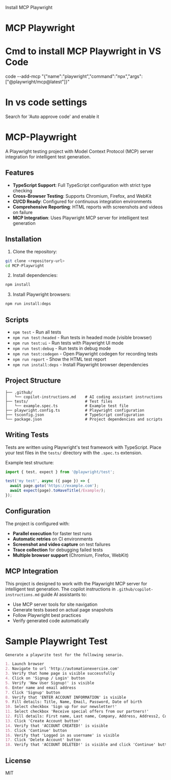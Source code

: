 Install MCP Playwright
# MCP Playwright
# Cmd to install MCP Playwright in VS Code
code --add-mcp "{\"name\":\"playwright\",\"command\":\"npx\",\"args\":[\"@playwright/mcp@latest\"]}"

# In vs code settings
Search for 'Auto approve code' and enable it

# MCP-Playwright

A Playwright testing project with Model Context Protocol (MCP) server integration for intelligent test generation.

## Features

- **TypeScript Support**: Full TypeScript configuration with strict type checking
- **Cross-Browser Testing**: Supports Chromium, Firefox, and WebKit
- **CI/CD Ready**: Configured for continuous integration environments
- **Comprehensive Reporting**: HTML reports with screenshots and videos on failure
- **MCP Integration**: Uses Playwright MCP server for intelligent test generation

## Installation

1. Clone the repository:
```bash
git clone <repository-url>
cd MCP-Playwright
```

2. Install dependencies:
```bash
npm install
```

3. Install Playwright browsers:
```bash
npm run install:deps
```

## Scripts

- `npm test` - Run all tests
- `npm run test:headed` - Run tests in headed mode (visible browser)
- `npm run test:ui` - Run tests with Playwright UI mode
- `npm run test:debug` - Run tests in debug mode
- `npm run test:codegen` - Open Playwright codegen for recording tests
- `npm run report` - Show the HTML test report
- `npm run install:deps` - Install Playwright browser dependencies

## Project Structure

```
├── .github/
│   └── copilot-instructions.md    # AI coding assistant instructions
├── tests/                         # Test files
│   └── example.spec.ts            # Example test file
├── playwright.config.ts           # Playwright configuration
├── tsconfig.json                  # TypeScript configuration
└── package.json                   # Project dependencies and scripts
```

## Writing Tests

Tests are written using Playwright's test framework with TypeScript. Place your test files in the `tests/` directory with the `.spec.ts` extension.

Example test structure:
```typescript
import { test, expect } from '@playwright/test';

test('my test', async ({ page }) => {
  await page.goto('https://example.com');
  await expect(page).toHaveTitle(/Example/);
});
```

## Configuration

The project is configured with:
- **Parallel execution** for faster test runs
- **Automatic retries** on CI environments
- **Screenshot and video capture** on test failures
- **Trace collection** for debugging failed tests
- **Multiple browser support** (Chromium, Firefox, WebKit)

## MCP Integration

This project is designed to work with the Playwright MCP server for intelligent test generation. The copilot instructions in `.github/copilot-instructions.md` guide AI assistants to:
- Use MCP server tools for site navigation
- Generate tests based on actual page snapshots
- Follow Playwright best practices
- Verify generated code automatically

# Sample Playwright Test
```markdown
Generate a playwrite test for the following senario. 

1. Launch browser
2. Navigate to url 'http://automationexercise.com'
3. Verify that home page is visible successfully
4. Click on 'Signup / Login' button
5. Verify 'New User Signup!' is visible
6. Enter name and email address
7. Click 'Signup' button
8. Verify that 'ENTER ACCOUNT INFORMATION' is visible
9. Fill details: Title, Name, Email, Password, Date of birth
10. Select checkbox 'Sign up for our newsletter!'
11. Select checkbox 'Receive special offers from our partners!'
12. Fill details: First name, Last name, Company, Address, Address2, Country, State, City, Zipcode, Mobile Number
13. Click 'Create Account button'
14. Verify that 'ACCOUNT CREATED!' is visible
15. Click 'Continue' button
16. Verify that 'Logged in as username' is visible
17. Click 'Delete Account' button
18. Verify that 'ACCOUNT DELETED!' is visible and click 'Continue' button
```


## License

MIT
